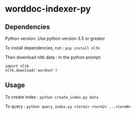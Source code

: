 # worddoc-indexer-py

## Dependencies
Python version: Use python version 3.5 or greater

To install dependencies, run : `pip install nltk` 

Then download nltk data : in the python prompt:  
```
import nltk
nltk.download('wordnet')
```

## Usage

To create index : `python create_index.py data`

To query : `python query_index.py <term1> <term2> ...<termN>`